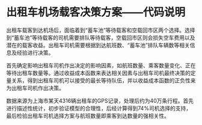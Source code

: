 # 出租车机场载客决策方案——代码说明

出租车载客到达机场后，面临着到“蓄车池”等待载客和空载回市区两个选择。选择到“蓄车池”等待载客的司机需要排队等待载客，空载回市区则会损失空车费用以及潜在的载客收益。出租车司机需要根据到达航班数、“蓄车池”排队车辆数等相关信息及经验进行决策。

首先确定影响出租车司机作出决定的影响因素，如航班数量、乘客数量变化、正在等待出租车数量等。通过收益成本函数来表达相关因素与出租车司机最终决策的定量关系，得到出租车司机可以接受的最长等待队伍，并以收益成本函数的正负性来为出租车司机作出决策。

数据来源为上海市某天4316辆出租车的GPS记录，处理后约为40万条行程。首先进行描述性统计，初步验证模型的合理性，后经计算得到74%司机选择的支持，最后检验出租车司机选择方案与航班数量即乘客到达数量的强相关性。
